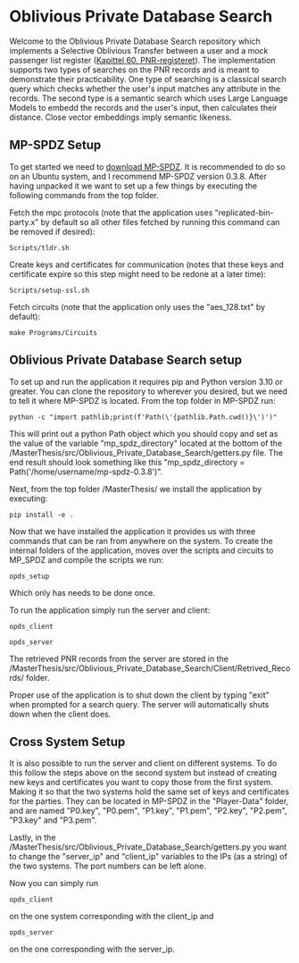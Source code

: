 # Oblivious Private Database Search

Welcome to the Oblivious Private Database Search repository which implements a Selective Oblivious Transfer between
a user and a mock passenger list register ([Kapittel 60. PNR-registeret](https://lovdata.no/dokument/SF/forskrift/2013-09-20-1097/kap60#kap60)). The implementation supports two types of searches on the PNR records
and is meant to demonstrate their practicability. One type of searching is a classical search query which checks 
whether the user's input matches any attribute in the records. The second type is a semantic search which uses Large Language Models 
to embedd the records and the user's input, then calculates their distance. Close vector embeddings imply semantic likeness.

## MP-SPDZ Setup

To get started we need to [download MP-SPDZ](https://github.com/data61/MP-SPDZ/releases). It is recommended to do so on an Ubuntu system, and
I recommend MP-SPDZ version 0.3.8. After having unpacked it we want to set up a few things by executing the following commands
from the top folder.

Fetch the mpc protocols (note that the application uses "replicated-bin-party.x" by default so all other files fetched by running this command can be removed if desired):
```
Scripts/tldr.sh
```

Create keys and certificates for communication (notes that these keys and certificate expire so this step might need to be redone at a later time):
```
Scripts/setup-ssl.sh
```

Fetch circuits (note that the application only uses the "aes_128.txt" by default):
```
make Programs/Circuits
```

## Oblivious Private Database Search setup

To set up and run the application it requires pip and Python version 3.10 or greater. You can clone the repository to wherever you desired,
but we need to tell it where MP-SPDZ is located. From the top folder in MP-SPDZ run:
```
python -c "import pathlib;print(f'Path(\'{pathlib.Path.cwd()}\')')"
```

This will print out a python Path object which you should copy and set as the value of the variable "mp_spdz_directory" located at the bottom of the /MasterThesis/src/Oblivious_Private_Database_Search/getters.py
file. The end result should look something like this "mp_spdz_directory = Path('/home/username/mp-spdz-0.3.8')".

Next, from the top folder /MasterThesis/ we install the application by executing:
```
pip install -e .
```

Now that we have installed the application it provides us with three commands that can be ran from anywhere on the system. To create the internal folders of the application, moves over the scripts and circuits to MP_SPDZ and compile the scripts we run:

```
opds_setup
```
Which only has needs to be done once.

To run the application simply run the server and client:
```
opds_client
```
```
opds_server
```
The retrieved PNR records from the server are stored in the /MasterThesis/src/Oblivious_Private_Database_Search/Client/Retrived_Records/ folder.

Proper use of the application is to shut down the client by typing "exit" when prompted for a search query. The server will automatically shuts down when the client does.

## Cross System Setup

It is also possible to run the server and client on different systems. To do this follow the steps above on the second system but instead of creating 
new keys and certificates you want to copy those from the first system. Making it so that the two systems hold the same set of keys and certificates 
for the parties. They can be located in MP-SPDZ in the "Player-Data" folder, and are named "P0.key", "P0.pem", "P1.key", "P1.pem", "P2.key", "P2.pem", "P3.key" and "P3.pem".

Lastly, in the /MasterThesis/src/Oblivious_Private_Database_Search/getters.py you want to change the "server_ip" and "client_ip" variables to the IPs (as a string) of the two systems.
The port numbers can be left alone.

Now you can simply run 
```
opds_client
```
on the one system corresponding with the client_ip 
and 
```
opds_server
```
on the one corresponding with the server_ip.
